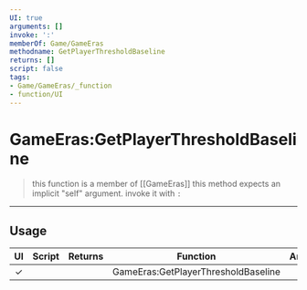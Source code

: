 ```yaml
---
UI: true
arguments: []
invoke: ':'
memberOf: Game/GameEras
methodname: GetPlayerThresholdBaseline
returns: []
script: false
tags:
- Game/GameEras/_function
- function/UI
---
```

# GameEras:GetPlayerThresholdBaseline
> this function is a member of [[GameEras]]
> this method expects an implicit "self" argument. invoke it with `:`
-----
## Usage
|  UI | Script | Returns | Function | Arguments |
|:---:|:------:|-------:|:--------:|:---------|
|✓| ||GameEras:GetPlayerThresholdBaseline||
